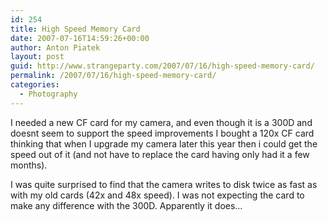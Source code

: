 ```yaml
---
id: 254
title: High Speed Memory Card
date: 2007-07-16T14:59:26+00:00
author: Anton Piatek
layout: post
guid: http://www.strangeparty.com/2007/07/16/high-speed-memory-card/
permalink: /2007/07/16/high-speed-memory-card/
categories:
  - Photography
---
```

I needed a new CF card for my camera, and even though it is a 300D and doesnt seem to support the speed improvements I bought a 120x CF card thinking that when I upgrade my camera later this year then i could get the speed out of it (and not have to replace the card having only had it a few months).

I was quite surprised to find that the camera writes to disk twice as fast as with my old cards (42x and 48x speed). I was not expecting the card to make any difference with the 300D. Apparently it does&#8230;